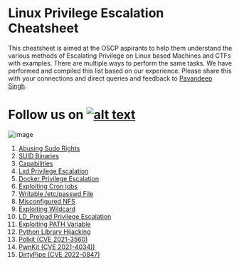 # Linux Privilege Escalation Cheatsheet

This cheatsheet is aimed at the OSCP aspirants to help them understand the various methods of Escalating Privilege on Linux based Machines and CTFs with examples. There are multiple ways to perform the same tasks. We have performed and compiled this list based on our experience. Please share this with your connections and direct queries and feedback to [Pavandeep Singh](https://twitter.com/pavan2318).

[1.1]: http://i.imgur.com/tXSoThF.png
[1]: http://www.twitter.com/hackinarticles
# Follow us on [![alt text][1.1]][1]

![image](https://user-images.githubusercontent.com/23155361/82759142-068cb380-9e09-11ea-8c56-5a71981404c0.png)

1. [Abusing Sudo Rights](https://www.hackingarticles.in/linux-privilege-escalation-using-exploiting-sudo-rights/)
2. [SUID Binaries](https://www.hackingarticles.in/linux-privilege-escalation-using-suid-binaries/)
3. [Capabilities](https://www.hackingarticles.in/linux-privilege-escalation-using-capabilities/)
4. [Lxd Privilege Escalation](https://www.hackingarticles.in/lxd-privilege-escalation/)
5. [Docker Privilege Escalation](https://www.hackingarticles.in/docker-privilege-escalation/)
6. [Exploiting Cron jobs](https://www.hackingarticles.in/linux-privilege-escalation-by-exploiting-cron-jobs/)
7. [Writable /etc/passwd File](https://www.hackingarticles.in/editing-etc-passwd-file-for-privilege-escalation/)
8. [Misconfigured NFS](https://www.hackingarticles.in/linux-privilege-escalation-using-misconfigured-nfs/)
9. [Exploiting Wildcard](https://www.hackingarticles.in/exploiting-wildcard-for-privilege-escalation/)
10. [LD_Preload Privilege Escalation](https://www.hackingarticles.in/linux-privilege-escalation-using-ld_preload/)
11. [Exploiting PATH Variable](https://www.hackingarticles.in/linux-privilege-escalation-using-path-variable/)
12. [Python Library Hijacking](https://www.hackingarticles.in/linux-privilege-escalation-python-library-hijacking/)
13. [Polkit (CVE 2021-3560)](https://www.hackingarticles.in/linux-privilege-escalation-polkit-cve-2021-3560/)
14. [PwnKit (CVE 2021-4034))](https://www.hackingarticles.in/linux-privilege-escalation-pwnkit-cve-2021-4034/)
15. [DirtyPipe (CVE 2022-0847)](https://www.hackingarticles.in/linux-privilege-escalation-dirtypipe-cve-2022-0847/)


